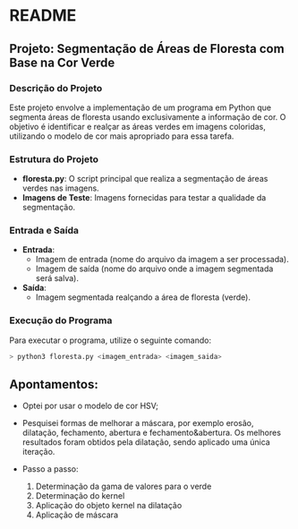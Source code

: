 # README

## Projeto: Segmentação de Áreas de Floresta com Base na Cor Verde

### Descrição do Projeto
Este projeto envolve a implementação de um programa em Python que segmenta áreas de floresta usando exclusivamente a informação de cor. O objetivo é identificar e realçar as áreas verdes em imagens coloridas, utilizando o modelo de cor mais apropriado para essa tarefa.

### Estrutura do Projeto
- **floresta.py**: O script principal que realiza a segmentação de áreas verdes nas imagens.
- **Imagens de Teste**: Imagens fornecidas para testar a qualidade da segmentação.

### Entrada e Saída
- **Entrada**: 
  - Imagem de entrada (nome do arquivo da imagem a ser processada).
  - Imagem de saída (nome do arquivo onde a imagem segmentada será salva).
- **Saída**: 
  - Imagem segmentada realçando a área de floresta (verde).

### Execução do Programa
Para executar o programa, utilize o seguinte comando:
```bash
> python3 floresta.py <imagem_entrada> <imagem_saida>
```

## Apontamentos:

 - Optei por usar o modelo de cor HSV;
 - Pesquisei formas de melhorar a máscara, por exemplo erosão, dilatação,
fechamento, abertura e fechamento&abertura. Os melhores resultados foram obtidos 
pela dilatação, sendo aplicado uma única iteração.

 - Passo a passo:
    1) Determinação da gama de valores para o verde
    2) Determinação do kernel
    3) Aplicação do objeto kernel na dilatação
    4) Aplicação de máscara
    